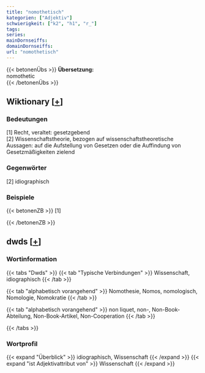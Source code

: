 ```yaml
---
title: "nomothetisch"
kategorien: ["Adjektiv"]
schwierigkeit: ["k2", "h1", "r_"]
tags:
series:
mainDornseiffs:
domainDornseiffs:
url: "nomothetisch"
---
```


{{< betonenÜbs >}}
**Übersetzung:**  
nomothetic  
{{< /betonenÜbs >}}

## Wiktionary [[+](https://de.wiktionary.org/wiki/nomothetisch)]

### Bedeutungen
[1] Recht, veraltet: gesetzgebend  
[2] Wissenschaftstheorie, bezogen auf wissenschaftstheoretische Aussagen:  auf die Aufstellung von Gesetzen oder die Auffindung von Gesetzmäßigkeiten zielend  

### Gegenwörter
[2] idiographisch  

### Beispiele
{{< betonenZB >}}
[1]  

{{< /betonenZB >}}


## dwds [[+](https://www.dwds.de/wb/nomothetisch)]

### Wortinformation
{{< tabs "Dwds" >}}
{{< tab "Typische Verbindungen" >}}
Wissenschaft, idiographisch
{{< /tab >}}

{{< tab "alphabetisch vorangehend" >}}
Nomothesie, Nomos, nomologisch, Nomologie, Nomokratie
{{< /tab >}}

{{< tab "alphabetisch vorangehend" >}}
non liquet, non-, Non-Book-Abteilung, Non-Book-Artikel, Non-Cooperation
{{< /tab >}}

{{< /tabs >}}

### Wortprofil
{{< expand "Überblick" >}} idiographisch, Wissenschaft {{< /expand >}}
{{< expand "ist Adjektivattribut von" >}} Wissenschaft {{< /expand >}}

